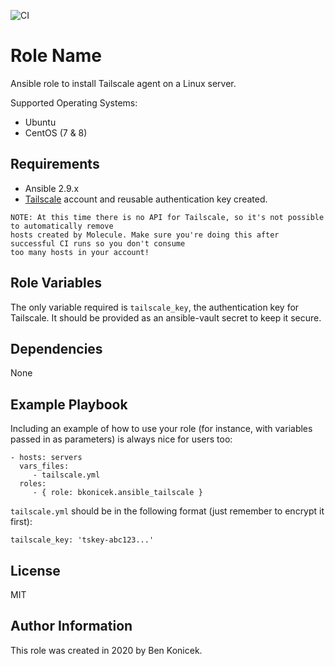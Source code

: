 ![CI](https://github.com/bkonicek/ansible-tailscale/workflows/CI/badge.svg)

Role Name
=========

Ansible role to install Tailscale agent on a Linux server.

Supported Operating Systems:
- Ubuntu
- CentOS (7 & 8)

Requirements
------------

- Ansible 2.9.x
- [Tailscale](https://tailscale.com/) account and reusable authentication key created.

```
NOTE: At this time there is no API for Tailscale, so it's not possible to automatically remove
hosts created by Molecule. Make sure you're doing this after successful CI runs so you don't consume
too many hosts in your account!
```

Role Variables
--------------

The only variable required is `tailscale_key`, the authentication key for Tailscale. It should be provided as an ansible-vault secret to keep it secure.

Dependencies
------------

None

Example Playbook
----------------

Including an example of how to use your role (for instance, with variables passed in as parameters) is always nice for users too:

    - hosts: servers
      vars_files:
         - tailscale.yml
      roles:
         - { role: bkonicek.ansible_tailscale }

`tailscale.yml` should be in the following format (just remember to encrypt it first):

```
tailscale_key: 'tskey-abc123...'
```

License
-------

MIT

Author Information
------------------

This role was created in 2020 by Ben Konicek.